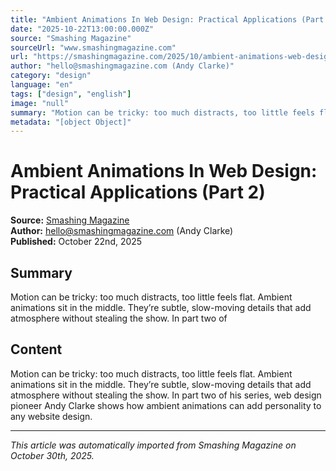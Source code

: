 ```yaml
---
title: "Ambient Animations In Web Design: Practical Applications (Part 2)"
date: "2025-10-22T13:00:00.000Z"
source: "Smashing Magazine"
sourceUrl: "www.smashingmagazine.com"
url: "https://smashingmagazine.com/2025/10/ambient-animations-web-design-practical-applications-part2/"
author: "hello@smashingmagazine.com (Andy Clarke)"
category: "design"
language: "en"
tags: ["design", "english"]
image: "null"
summary: "Motion can be tricky: too much distracts, too little feels flat. Ambient animations sit in the middle. They’re subtle, slow-moving details that add atmosphere without stealing the show. In part two of"
metadata: "[object Object]"
---
```


# Ambient Animations In Web Design: Practical Applications (Part 2)

**Source:** [Smashing Magazine](https://smashingmagazine.com/2025/10/ambient-animations-web-design-practical-applications-part2/)  
**Author:** hello@smashingmagazine.com (Andy Clarke)  
**Published:** October 22nd, 2025  

## Summary

Motion can be tricky: too much distracts, too little feels flat. Ambient animations sit in the middle. They’re subtle, slow-moving details that add atmosphere without stealing the show. In part two of

## Content

Motion can be tricky: too much distracts, too little feels flat. Ambient animations sit in the middle. They’re subtle, slow-moving details that add atmosphere without stealing the show. In part two of his series, web design pioneer Andy Clarke shows how ambient animations can add personality to any website design.

---

*This article was automatically imported from Smashing Magazine on October 30th, 2025.*
